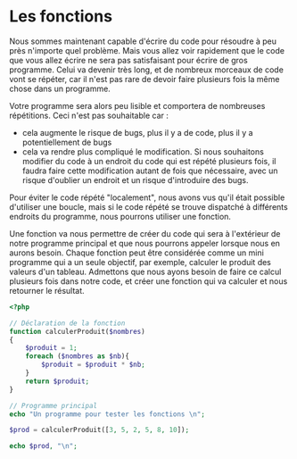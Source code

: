 # Les fonctions

Nous sommes maintenant capable d'écrire du code pour résoudre à peu près n'importe quel problème. Mais vous allez voir rapidement que le code que 
vous allez écrire ne sera pas satisfaisant pour écrire de gros programme. Celui va devenir très long, et de nombreux morceaux de code vont se 
répéter, car il n'est pas rare de devoir faire plusieurs fois la même chose dans un programme.

Votre programme sera alors peu lisible et comportera de nombreuses répétitions. Ceci n'est pas souhaitable car :
- cela augmente le risque de bugs, plus il y a de code, plus il y a potentiellement de bugs
- cela va rendre plus compliqué le modification. Si nous souhaitons modifier du code à un endroit du code qui est répété plusieurs fois, il faudra
  faire cette modification autant de fois que nécessaire, avec un risque d'oublier un endroit et un risque d'introduire des bugs.

Pour éviter le code répété "localement", nous avons vus qu'il était possible d'utiliser une boucle, mais si le code répété se trouve dispatché à différents
endroits du programme, nous pourrons utiliser une fonction.

Une fonction va nous permettre de créer du code qui sera à l'extérieur de notre programme principal et que nous pourrons appeler lorsque nous en aurons 
besoin. Chaque fonction peut être considérée comme un mini programme qui a un seule objectif, par exemple, calculer le produit des valeurs d'un tableau.
Admettons que nous ayons besoin de faire ce calcul plusieurs fois dans notre code, et créer une fonction qui va calculer et nous retourner le résultat.

``` php runnable
<?php

// Déclaration de la fonction
function calculerProduit($nombres)
{
    $produit = 1;
    foreach ($nombres as $nb){
        $produit = $produit * $nb;
    }
    return $produit;
}

// Programme principal
echo "Un programme pour tester les fonctions \n";

$prod = calculerProduit([3, 5, 2, 5, 8, 10]);

echo $prod, "\n";

```